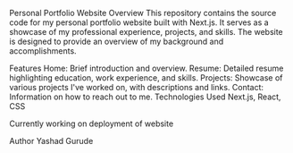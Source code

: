 Personal Portfolio Website
Overview
This repository contains the source code for my personal portfolio website built with Next.js. It serves as a showcase of my professional experience, projects, and skills. The website is designed to provide an overview of my background and accomplishments.

Features
Home: Brief introduction and overview.
Resume: Detailed resume highlighting education, work experience, and skills.
Projects: Showcase of various projects I've worked on, with descriptions and links.
Contact: Information on how to reach out to me.
Technologies Used
Next.js, React, CSS

Currently working on deployment of website 

Author
Yashad Gurude
